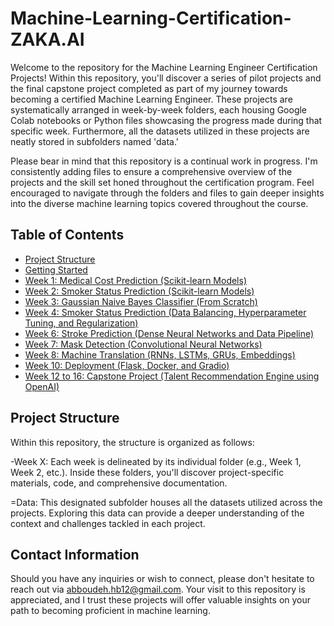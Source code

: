 # Machine-Learning-Certification-ZAKA.AI

Welcome to the repository for the Machine Learning Engineer Certification Projects! Within this repository, you'll discover a series of pilot projects and the final capstone project completed as part of my journey towards becoming a certified Machine Learning Engineer. These projects are systematically arranged in week-by-week folders, each housing Google Colab notebooks or Python files showcasing the progress made during that specific week. Furthermore, all the datasets utilized in these projects are neatly stored in subfolders named 'data.'

Please bear in mind that this repository is a continual work in progress. I'm consistently adding files to ensure a comprehensive overview of the projects and the skill set honed throughout the certification program. Feel encouraged to navigate through the folders and files to gain deeper insights into the diverse machine learning topics covered throughout the course.

## Table of Contents
- [Project Structure](#project-structure)
- [Getting Started](#getting-started)
- [Week 1: Medical Cost Prediction (Scikit-learn Models)](https://github.com/Abdullatif-Halabi/Machine-Learning-Certification-ZAKA.AI/tree/main/Week_01)
- [Week 2: Smoker Status Prediction (Scikit-learn Models)](https://github.com/Abdullatif-Halabi/Machine-Learning-Certification-ZAKA.AI/tree/main/Week_02)
- [Week 3: Gaussian Naive Bayes Classifier (From Scratch)](https://github.com/Abdullatif-Halabi/Machine-Learning-Certification-ZAKA.AI/tree/main/Week_03)
- [Week 4: Smoker Status Prediction (Data Balancing, Hyperparameter Tuning, and Regularization)](https://github.com/Abdullatif-Halabi/Machine-Learning-Certification-ZAKA.AI/tree/main/Week_04)
- [Week 6: Stroke Prediction (Dense Neural Networks and Data Pipeline)](https://github.com/Abdullatif-Halabi/Machine-Learning-Certification-ZAKA.AI/tree/main/Week_06)
- [Week 7: Mask Detection (Convolutional Neural Networks)](https://github.com/Abdullatif-Halabi/Machine-Learning-Certification-ZAKA.AI/tree/main/Week_07)
- [Week 8: Machine Translation (RNNs, LSTMs, GRUs, Embeddings)](https://github.com/Abdullatif-Halabi/Machine-Learning-Certification-ZAKA.AI/tree/main/Week_08)
- [Week 10: Deployment (Flask, Docker, and Gradio)](https://github.com/Abdullatif-Halabi/Machine-Learning-Certification-ZAKA.AI/tree/main/Week_10)
- [Week 12 to 16: Capstone Project (Talent Recommendation Engine using OpenAI)](https://github.com/Abdullatif-Halabi/Machine-Learning-Certification-ZAKA.AI/tree/main/Week_01)

## Project Structure

Within this repository, the structure is organized as follows:

-Week X: Each week is delineated by its individual folder (e.g., Week 1, Week 2, etc.). Inside these folders, you'll discover project-specific materials, code, and comprehensive documentation.

=Data: This designated subfolder houses all the datasets utilized across the projects. Exploring this data can provide a deeper understanding of the context and challenges tackled in each project.

## Contact Information

Should you have any inquiries or wish to connect, please don't hesitate to reach out via abboudeh.hb12@gmail.com.
Your visit to this repository is appreciated, and I trust these projects will offer valuable insights on your path to becoming proficient in machine learning.
